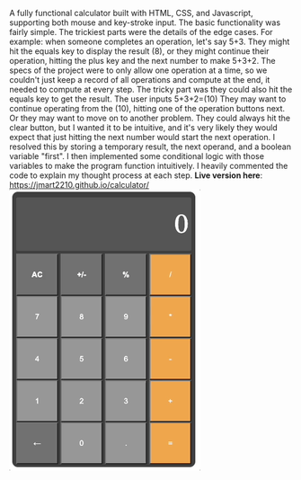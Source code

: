 A fully functional calculator built with HTML, CSS, and Javascript, supporting both mouse and key-stroke input. The basic functionality was fairly simple. The trickiest parts were the details of the edge cases. 
For example: when someone completes an operation, let's say 5+3. They might hit the equals key to display the result (8), or they might continue their operation, hitting the plus key and the next number to make 5+3+2. The specs of the project were to only allow one operation at a time, so we couldn't just keep a record of all operations and compute at the end, it needed to compute at every step. 
The tricky part was they could also hit the equals key to get the result. The user inputs 5+3+2=(10) They may want to continue operating from the (10), hitting one of the operation buttons next. Or they may want to move on to another problem. They could always hit the clear button, but I wanted it to be intuitive, and it's very likely they would expect that just hitting the next number would start the next operation. 
I resolved this by storing a temporary result, the next operand, and a boolean variable "first". I then implemented some conditional logic with those variables to make the program function intuitively. I heavily commented the code to explain my thought process at each step.
**Live version here**: https://jmart2210.github.io/calculator/
<img src="./calculator/calculator.gif" alt="Calculator Example Gif">

